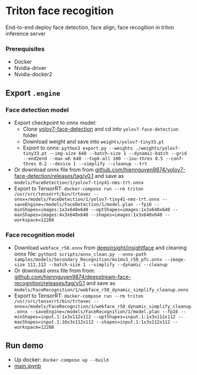 # Triton face recogition

End-to-end deploy face detection, face align, face recogition in triton inference server

### Prerequisites

-   Docker
-   Nvidia-driver
-   Nvidia-docker2

## Export `.engine`

### Face detection model

-   Export checkpoint to onnx model:
    -   Clone [yolov7-face-detection](https://github.com/hiennguyen9874/yolov7-face-detection/tree/using-landmark) and cd into `yolov7-face-detection` folder
    -   Download weight and save into `weights/yolov7-tiny33.pt`
    -   Export to onnx: `python3 export.py --weights ./weights/yolov7-tiny33.pt --img-size 640 --batch-size 1 --dynamic-batch --grid --end2end --max-wh 640 --topk-all 100 --iou-thres 0.5 --conf-thres 0.2 --device 1 --simplify --cleanup --trt`
-   Or download onnx file from from [github.com/hiennguyen9874/yolov7-face-detection/releases/tag/v0.1](https://github.com/hiennguyen9874/yolov7-face-detection/releases/tag/v0.1) and save as `models/FaceDetection/1/yolov7-tiny41-nms-trt.onnx`
-   Export to TensorRT: `docker-compose run --rm triton /usr/src/tensorrt/bin/trtexec --onnx=/models/FaceDetection/1/yolov7-tiny41-nms-trt.onnx --saveEngine=/models/FaceDetection/1/model.plan --fp16 --minShapes=images:1x3x640x640 --optShapes=images:1x3x640x640 --maxShapes=images:4x3x640x640 --shapes=images:1x3x640x640 --workspace=12288`

### Face recognition model

-   Download `webface_r50.onnx` from [deepinsight/insightface](https://github.com/deepinsight/insightface/blob/master/model_zoo/README.md) and cleaning onnx file: `python3 scripts/onnx_clean.py --onnx-path samples/models/Secondary_Recognition/ms1mv3_r50_pfc.onnx --image-size 112,112 --batch-size 1 --simplify --dynamic --cleanup`
-   Or download onnx file from from: [github.com/hiennguyen9874/deepstream-face-recognition/releases/tag/v0.1](https://github.com/hiennguyen9874/deepstream-face-recognition/releases/tag/v0.1) and save as `models/FaceRecognition/1/webface_r50_dynamic_simplify_cleanup.onnx`
-   Export to TensorRT: `docker-compose run --rm triton /usr/src/tensorrt/bin/trtexec --onnx=/models/FaceRecognition/1/webface_r50_dynamic_simplify_cleanup.onnx --saveEngine=/models/FaceRecognition/1/model.plan --fp16 --minShapes=input.1:1x3x112x112 --optShapes=input.1:1x3x112x112 --maxShapes=input.1:16x3x112x112 --shapes=input.1:1x3x112x112 --workspace=12288`

## Run demo

-   Up docker: `docker-compose up --build`
-   [main.ipynb](main.ipynb)
